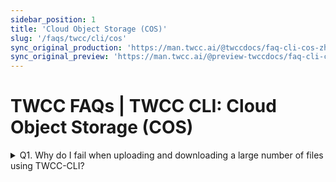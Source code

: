 ```yaml
---
sidebar_position: 1
title: 'Cloud Object Storage (COS)'
slug: '/faqs/twcc/cli/cos'
sync_original_production: 'https://man.twcc.ai/@twccdocs/faq-cli-cos-zh' 
sync_original_preview: 'https://man.twcc.ai/@preview-twccdocs/faq-cli-cos-zh'
---
```


# TWCC FAQs | TWCC CLI: Cloud Object Storage (COS)

<details>

<summary> Q1. Why do I fail when uploading and downloading a large number of files using TWCC-CLI?</summary>

Currently, the TWCC CLI file management function is still developing and optimizing. To transfer a large number of files, refer to [<ins>this document</ins>](https://man.twcc.ai/@twccdocs/doc-cos-main-en/https%3A%2F%2Fman.twcc.ai%2F%40twccdocs%2Fcosbackup-en) to operate with s3cmd.


</details>